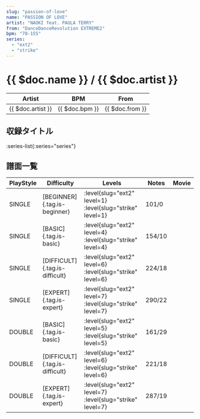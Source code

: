 ```yaml
---
slug: "passion-of-love"
name: "PASSION OF LOVE"
artist: "NAOKI feat. PAULA TERRY"
from: "DanceDanceRevolution EXTREME2"
bpm: "78-155"
series:
  - "ext2"
  - "strike"
---
```


# {{ $doc.name }} / {{ $doc.artist }}

|Artist|BPM|From|
|------|---|----|
|{{ $doc.artist }}|{{ $doc.bpm }}|{{ $doc.from }}|

## 収録タイトル

:series-list{:series="series"}

## 譜面一覧

|PlayStyle|Difficulty|Levels|Notes|Movie|
|---------|----------|------|-----|-----|
|SINGLE|[BEGINNER]{.tag.is-beginner}|:level{slug="ext2" level=1} :level{slug="strike" level=1}|101/0||
|SINGLE|[BASIC]{.tag.is-basic}|:level{slug="ext2" level=4} :level{slug="strike" level=4}|154/10||
|SINGLE|[DIFFICULT]{.tag.is-difficult}|:level{slug="ext2" level=6} :level{slug="strike" level=6}|224/18||
|SINGLE|[EXPERT]{.tag.is-expert}|:level{slug="ext2" level=7} :level{slug="strike" level=7}|290/22||
|DOUBLE|[BASIC]{.tag.is-basic}|:level{slug="ext2" level=5} :level{slug="strike" level=5}|161/29||
|DOUBLE|[DIFFICULT]{.tag.is-difficult}|:level{slug="ext2" level=6} :level{slug="strike" level=6}|221/18||
|DOUBLE|[EXPERT]{.tag.is-expert}|:level{slug="ext2" level=7} :level{slug="strike" level=7}|287/19||
